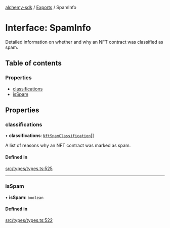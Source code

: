 [alchemy-sdk](../README.md) / [Exports](../modules.md) / SpamInfo

# Interface: SpamInfo

Detailed information on whether and why an NFT contract was classified as spam.

## Table of contents

### Properties

- [classifications](SpamInfo.md#classifications)
- [isSpam](SpamInfo.md#isspam)

## Properties

### classifications

• **classifications**: [`NftSpamClassification`](../enums/NftSpamClassification.md)[]

A list of reasons why an NFT contract was marked as spam.

#### Defined in

[src/types/types.ts:525](https://github.com/alchemyplatform/alchemy-sdk-js/blob/c023713/src/types/types.ts#L525)

___

### isSpam

• **isSpam**: `boolean`

#### Defined in

[src/types/types.ts:522](https://github.com/alchemyplatform/alchemy-sdk-js/blob/c023713/src/types/types.ts#L522)
